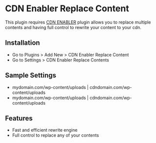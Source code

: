 # CDN Enabler Replace Content

This plugin requires [CDN ENABLER](https://wordpress.org/plugins/cdn-enabler) plugin allows you to replace multiple contents and having full control to rewrite your content to your cdn.

## Installation
* Go to Plugins > Add New > CDN Enabler Replace Content
* Go to Settings > CDN Enabler Replace Contents

## Sample Settings
* mydomain.com/wp-content/uploads | cdndomain.com/wp-content/uploads
* mydomain.com\/wp-content\/uploads | cdndomain.com\/wp-content\/uploads

## Features
* Fast and efficient rewrite engine
* Full control to replace any of your contents